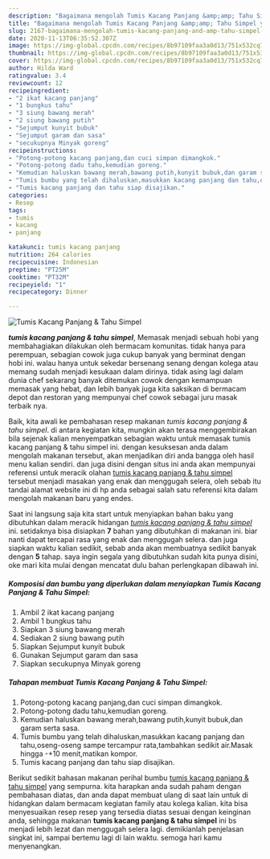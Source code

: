 ```yaml
---
description: "Bagaimana mengolah Tumis Kacang Panjang &amp;amp; Tahu Simpel yang Menggugah Selera"
title: "Bagaimana mengolah Tumis Kacang Panjang &amp;amp; Tahu Simpel yang Menggugah Selera"
slug: 2167-bagaimana-mengolah-tumis-kacang-panjang-and-amp-tahu-simpel-yang-menggugah-selera
date: 2020-11-13T06:35:52.307Z
image: https://img-global.cpcdn.com/recipes/8b97109faa3a0d13/751x532cq70/tumis-kacang-panjang-tahu-simpel-foto-resep-utama.jpg
thumbnail: https://img-global.cpcdn.com/recipes/8b97109faa3a0d13/751x532cq70/tumis-kacang-panjang-tahu-simpel-foto-resep-utama.jpg
cover: https://img-global.cpcdn.com/recipes/8b97109faa3a0d13/751x532cq70/tumis-kacang-panjang-tahu-simpel-foto-resep-utama.jpg
author: Hilda Ward
ratingvalue: 3.4
reviewcount: 12
recipeingredient:
- "2 ikat kacang panjang"
- "1 bungkus tahu"
- "3 siung bawang merah"
- "2 siung bawang putih"
- "Sejumput kunyit bubuk"
- "Sejumput garam dan sasa"
- "secukupnya Minyak goreng"
recipeinstructions:
- "Potong-potong kacang panjang,dan cuci simpan dimangkok."
- "Potong-potong dadu tahu,kemudian goreng."
- "Kemudian haluskan bawang merah,bawang putih,kunyit bubuk,dan garam serta sasa."
- "Tumis bumbu yang telah dihaluskan,masukkan kacang panjang dan tahu,oseng-oseng sampe tercampur rata,tambahkan sedikit air.Masak hingga -+10 menit,matikan kompor."
- "Tumis kacang panjang dan tahu siap disajikan."
categories:
- Resep
tags:
- tumis
- kacang
- panjang

katakunci: tumis kacang panjang 
nutrition: 264 calories
recipecuisine: Indonesian
preptime: "PT25M"
cooktime: "PT32M"
recipeyield: "1"
recipecategory: Dinner

---
```



![Tumis Kacang Panjang &amp; Tahu Simpel](https://img-global.cpcdn.com/recipes/8b97109faa3a0d13/751x532cq70/tumis-kacang-panjang-tahu-simpel-foto-resep-utama.jpg)

<b><i>tumis kacang panjang &amp; tahu simpel</i></b>, Memasak menjadi sebuah hobi yang membahagiakan dilakukan oleh bermacam komunitas. tidak hanya para perempuan, sebagian cowok juga cukup banyak yang berminat dengan hobi ini. walau hanya untuk sekedar bersenang senang dengan kolega atau memang sudah menjadi kesukaan dalam dirinya. tidak asing lagi dalam dunia chef sekarang banyak ditemukan cowok dengan kemampuan memasak yang hebat, dan lebih banyak juga kita saksikan di bermacam depot dan restoran yang mempunyai chef cowok sebagai juru masak terbaik nya.

Baik, kita awali ke pembahasan resep makanan <i>tumis kacang panjang &amp; tahu simpel</i>. di antara kegiatan kita, mungkin akan terasa menggembirakan bila sejenak kalian menyempatkan sebagian waktu untuk memasak tumis kacang panjang &amp; tahu simpel ini. dengan kesuksesan anda dalam mengolah makanan tersebut, akan menjadikan diri anda bangga oleh hasil menu kalian sendiri. dan juga disini dengan situs ini anda akan mempunyai referensi untuk meracik olahan <u>tumis kacang panjang &amp; tahu simpel</u> tersebut menjadi masakan yang enak dan menggugah selera, oleh sebab itu tandai alamat website ini di hp anda sebagai salah satu referensi kita dalam mengolah makanan baru yang endes.




Saat ini langsung saja kita start untuk menyiapkan bahan baku yang dibutuhkan dalam meracik hidangan <u><i>tumis kacang panjang &amp; tahu simpel</i></u> ini. setidaknya bisa disiapkan <b>7</b> bahan yang dibutuhkan di makanan ini. biar nanti dapat tercapai rasa yang enak dan menggugah selera. dan juga siapkan waktu kalian sedikit, sebab anda akan membuatnya sedikit banyak dengan <b>5</b> tahap. saya ingin segala yang dibutuhkan sudah kita punya disini, oke mari kita mulai dengan mencatat dulu bahan perlengkapan dibawah ini.

<!--inarticleads1-->

##### Komposisi dan bumbu yang diperlukan dalam menyiapkan Tumis Kacang Panjang &amp; Tahu Simpel:

1. Ambil 2 ikat kacang panjang
1. Ambil 1 bungkus tahu
1. Siapkan 3 siung bawang merah
1. Sediakan 2 siung bawang putih
1. Siapkan Sejumput kunyit bubuk
1. Gunakan Sejumput garam dan sasa
1. Siapkan secukupnya Minyak goreng




<!--inarticleads2-->

##### Tahapan membuat Tumis Kacang Panjang &amp; Tahu Simpel:

1. Potong-potong kacang panjang,dan cuci simpan dimangkok.
1. Potong-potong dadu tahu,kemudian goreng.
1. Kemudian haluskan bawang merah,bawang putih,kunyit bubuk,dan garam serta sasa.
1. Tumis bumbu yang telah dihaluskan,masukkan kacang panjang dan tahu,oseng-oseng sampe tercampur rata,tambahkan sedikit air.Masak hingga -+10 menit,matikan kompor.
1. Tumis kacang panjang dan tahu siap disajikan.




Berikut sedikit bahasan makanan perihal bumbu <u>tumis kacang panjang &amp; tahu simpel</u> yang sempurna. kita harapkan anda sudah paham dengan pembahasan diatas, dan anda dapat membuat ulang di saat lain untuk di hidangkan dalam bermacam kegiatan family atau kolega kalian. kita bisa menyesuaikan resep resep yang tersedia diatas sesuai dengan keinginan anda, sehingga makanan <b>tumis kacang panjang &amp; tahu simpel</b> ini bs menjadi lebih lezat dan menggugah selera lagi. demikianlah penjelasan singkat ini, sampai bertemu lagi di lain waktu. semoga hari kamu menyenangkan.

